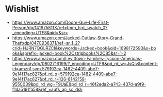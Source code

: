 
# Wishlist

- https://www.amazon.com/Doom-Guy-Life-First-Person/dp/141975811X/ref=tmm_hrd_swatch_0?_encoding=UTF8&qid=&sr=
- https://www.amazon.com/Jacked-Outlaw-Story-Grand-Theft/dp/0470936371/ref=sr_1_2?crid=HJRN7QGLRZCI&keywords=Jacked+book&qid=1698172593&s=books&sprefix=jacked+book%2Cstripbooks%2C85&sr=1-2
- https://www.amazon.com/Levittown-Families-Tycoon-Americas-Legendary/dp/0802716199/?_encoding=UTF8&pd_rd_w=JsQlv&content-id=amzn1.sym.579192ca-1482-4409-abe7-9e14f17ac827&pf_rd_p=579192ca-1482-4409-abe7-9e14f17ac827&pf_rd_r=136-8142159-9550039&pd_rd_wg=F9UaE&pd_rd_r=46f2eda2-a743-437d-a9f9-f1da5191fa58&ref_=aufs_ap_sc_dsk